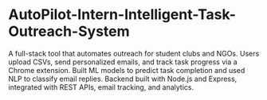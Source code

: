 # AutoPilot-Intern-Intelligent-Task-Outreach-System
A full-stack tool that automates outreach for student clubs and NGOs. Users upload CSVs, send personalized emails, and track task progress via a Chrome extension. Built ML models to predict task completion and used NLP to classify email replies. Backend built with Node.js and Express, integrated with REST APIs, email tracking, and analytics.
